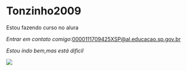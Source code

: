 # Tonzinho2009

 Estou fazendo curso no alura

*_Entrar em contato comigo_*:0000111709425XSP@al.educacao.sp.gov.br

*_Estou indo bem,mas está dificil_*


 
![](https://tenor.com/pt-BR/view/despicable-me-minions-cheering-hooray-happy-gif-9482103050132489277)
